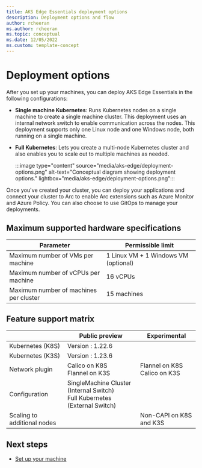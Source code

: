 ```yaml
---
title: AKS Edge Essentials deployment options 
description: Deployment options and flow
author: rcheeran
ms.author: rcheeran
ms.topic: conceptual
ms.date: 12/05/2022
ms.custom: template-concept
---
```



# Deployment options

After you set up your machines, you can deploy AKS Edge Essentials in the following configurations:

- **Single machine Kubernetes**: Runs Kubernetes nodes on a single machine to create a single machine cluster. This deployment uses an internal network switch to enable communication across the nodes. This deployment supports only one Linux node and one Windows node, both running on a single machine.
- **Full Kubernetes**: Lets you create a multi-node Kubernetes cluster and also enables you to scale out to multiple machines as needed.

  :::image type="content" source="media/aks-edge/deployment-options.png" alt-text="Conceptual diagram showing deployment options." lightbox="media/aks-edge/deployment-options.png":::
  
Once you've created your cluster, you can deploy your applications and connect your cluster to Arc to enable Arc extensions such as Azure Monitor and Azure Policy. You can also choose to use GitOps to manage your deployments.

## Maximum supported hardware specifications

| Parameter | Permissible limit |
  | ---------- | --------- |
  | Maximum number of VMs per machine  | 1 Linux VM + 1 Windows VM (optional) |
  | Maximum number of vCPUs per machine  | 16 vCPUs |
  | Maximum number of machines per cluster | 15 machines |

## Feature support matrix

||Public preview   |Experimental|
|------------|-----------|--------|
|Kubernetes (K8S)|Version : 1.22.6|
|Kubernetes (K3S)|Version : 1.23.6|
|Network plugin | Calico on K8S <br> Flannel on K3S | Flannel on K8S <br> Calico on K3S|
|Configuration|SingleMachine Cluster (Internal Switch)<br>Full Kubernetes (External Switch)|
|Scaling to additional nodes| |Non-CAPI  on K8S and K3S|

## Next steps

- [Set up your machine](./aks-edge-howto-setup-machine.md)
